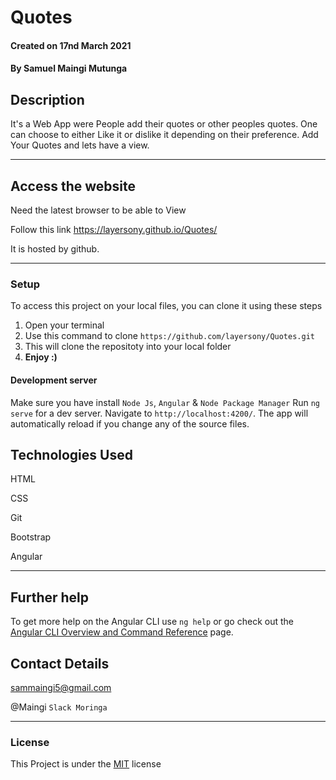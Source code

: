 # Quotes

#### Created on 17nd March 2021
#### By Samuel Maingi Mutunga

## Description 

It's a Web App were People add their quotes or other peoples quotes. One can choose to either Like it or dislike it depending on their preference. Add Your Quotes and lets have a view.


---

## Access the website
Need the latest browser to be able to View

Follow this link https://layersony.github.io/Quotes/

It is hosted by github.

---

### Setup
To access this project on your local files, you can clone it using these steps
1. Open your terminal
1. Use this command to clone `https://github.com/layersony/Quotes.git`
1. This will clone the repositoty into your local folder
1. __Enjoy :)__

#### Development server
Make sure you have install `Node Js`, `Angular` & `Node Package Manager`
Run `ng serve` for a dev server. Navigate to `http://localhost:4200/`. The app will automatically reload if you change any of the source files.

## Technologies Used
HTML

CSS

Git

Bootstrap

Angular

---

## Further help

To get more help on the Angular CLI use `ng help` or go check out the [Angular CLI Overview and Command Reference](https://angular.io/cli) page.

## Contact Details
sammaingi5@gmail.com

@Maingi `Slack Moringa`

---

### License
This Project is under the [MIT](LICENSE) license
